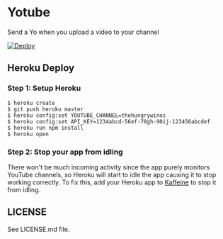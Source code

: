 Yotube
======
Send a Yo when you upload a video to your channel

[![Deploy](https://www.herokucdn.com/deploy/button.svg)](https://heroku.com/deploy?template=https://github.com/jonalmeida/yotube)


## Heroku Deploy

### Step 1: Setup Heroku
```
$ heroku create
$ git push heroku master
$ heroku config:set YOUTUBE_CHANNEL=thehungrywinos
$ heroku config:set API_KEY=1234abcd-56ef-78gh-90ij-123456abcdef
$ heroku run npm install
$ heroku open
```
### Step 2: Stop your app from idling
There won't be much incoming activity since the app purely monitors YouTube channels, so Heroku will start to idle the app causing it to stop working correctly.
To fix this, add your Heroku app to [Kaffeine](http://kaffeine.herokuapp.com/) to stop it from idling.

## LICENSE
See LICENSE.md file.